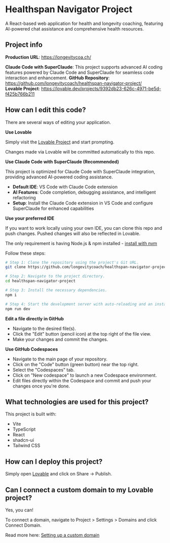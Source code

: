 # Healthspan Navigator Project

A React-based web application for health and longevity coaching, featuring AI-powered chat assistance and comprehensive health resources.

## Project info

**Production URL**: https://longevitycoa.ch/

**Claude Code with SuperClaude**: This project supports advanced AI coding features powered by Claude Code and SuperClaude for seamless code interaction and enhancement.
**GitHub Repository**: https://github.com/longevitycoach/healthspan-navigator-project/  
**Lovable Project**: https://lovable.dev/projects/9392db23-626c-4971-be5d-f425b766b211

## How can I edit this code?

There are several ways of editing your application.

**Use Lovable**

Simply visit the [Lovable Project](https://lovable.dev/projects/9392db23-626c-4971-be5d-f425b766b211) and start prompting.

Changes made via Lovable will be committed automatically to this repo.

**Use Claude Code with SuperClaude (Recommended)**

This project is optimized for Claude Code with SuperClaude integration, providing advanced AI-powered coding assistance.

- **Default IDE**: VS Code with Claude Code extension
- **AI Features**: Code completion, debugging assistance, and intelligent refactoring
- **Setup**: Install the Claude Code extension in VS Code and configure SuperClaude for enhanced capabilities

**Use your preferred IDE**

If you want to work locally using your own IDE, you can clone this repo and push changes. Pushed changes will also be reflected in Lovable.

The only requirement is having Node.js & npm installed - [install with nvm](https://github.com/nvm-sh/nvm#installing-and-updating)

Follow these steps:

```sh
# Step 1: Clone the repository using the project's Git URL.
git clone https://github.com/longevitycoach/healthspan-navigator-project.git

# Step 2: Navigate to the project directory.
cd healthspan-navigator-project

# Step 3: Install the necessary dependencies.
npm i

# Step 4: Start the development server with auto-reloading and an instant preview.
npm run dev
```

**Edit a file directly in GitHub**

- Navigate to the desired file(s).
- Click the "Edit" button (pencil icon) at the top right of the file view.
- Make your changes and commit the changes.

**Use GitHub Codespaces**

- Navigate to the main page of your repository.
- Click on the "Code" button (green button) near the top right.
- Select the "Codespaces" tab.
- Click on "New codespace" to launch a new Codespace environment.
- Edit files directly within the Codespace and commit and push your changes once you're done.

## What technologies are used for this project?

This project is built with:

- Vite
- TypeScript
- React
- shadcn-ui
- Tailwind CSS

## How can I deploy this project?

Simply open [Lovable](https://lovable.dev/projects/9392db23-626c-4971-be5d-f425b766b211) and click on Share -> Publish.

## Can I connect a custom domain to my Lovable project?

Yes, you can!

To connect a domain, navigate to Project > Settings > Domains and click Connect Domain.

Read more here: [Setting up a custom domain](https://docs.lovable.dev/tips-tricks/custom-domain#step-by-step-guide)
